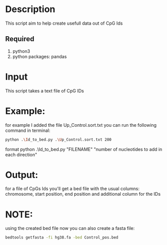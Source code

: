 # Description
This script aim to help create usefull data out of CpG Ids 

## Required 
1. python3
2. python packages: pandas

# Input
This script takes a text file of CpG IDs

# Example:
for example I added the file Up_Control.sort.txt
you can run the following command in terminal: 
``` bash
python .\Id_to_bed.py .\Up_Control.sort.txt 200
```
format python .\Id_to_bed.py "FILENAME" "number of nucleotides to add in each direction"

# Output:
for a file of CpGs Ids you'll get a bed file with the usual columns:
chromosome, start position, end position 
and additional column for the IDs

# NOTE:
using the created bed file now you can also create a fasta file:

``` bash
bedtools getfasta -fi hg38.fa -bed Control_pos.bed
```
